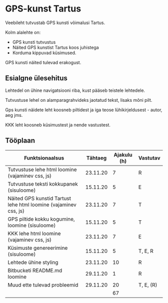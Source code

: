 # GPS-kunst Tartus #

Veebileht tutvustab GPS kunsti võimalusi Tartus. 

Kolm alalehte on:
* GPS kunsti tutvustus
* Näited GPS kunstist Tartus koos juhistega
* Korduma kippuvad küsimused. 

GPS kunsti näited tulevad erakogust. 

## Esialgne ülesehitus ##

Lehtedel on ühine navigatsiooni riba, kust pääseb teistele lehtedele. 

Tutvustuse lehel on alamparagrahvideks jaotatud tekst, lisaks mõni pilt. 

Gps kunsti näidete leht koosneb piltidest ja iga teose lühikirjeldusest - autor, aeg jms.

KKK leht koosneb küsimustest ja nende vastustest.


## Tööplaan ##


| Funktsionaalsus | Tähtaeg | Ajakulu (h) | Vastutav |
|-|-|-|-|
| Tutvustuse lehe html loomine (vajaminev css, js) | 23.11.20 | 7 | R |
| Tutvustuse teksti kokkupanek (sisuloome) | 15.11.20 | 5 | E |
| Näited GPS kunstid Tartust lehe html loomine (vajaminev css, js) | 23.11.20 | 7 | T |
| GPS piltide kokku kogumine, loomine (sisuloome) | 15.11.20 | 5 | T |
| KKK lehe html loomine (vajaminev css, js) | 23.11.20 | 7 | E |
| Küsimuste genereerimine (sisuloome) | 15.11.20 | 5 | T, E, R |
| Lehtede ühine styling | 23.11.20 | 10 | R |
| Bitbucketi README.md loomine | 29.11.20 | 1 | R |
| Muud ette tulevad probleemid | 29.11.20 | 20 | T, E, (R) |
|  |  | 67 |  |